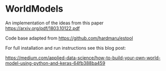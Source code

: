 # WorldModels
An implementation of the ideas from this paper https://arxiv.org/pdf/1803.10122.pdf

Code base adapted from https://github.com/hardmaru/estool

For full installation and run instructions see this blog post:

https://medium.com/applied-data-science/how-to-build-your-own-world-model-using-python-and-keras-64fb388ba459
